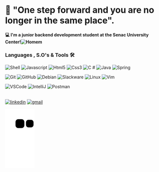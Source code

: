 # :man: "One step forward and you are no longer in the same place".

#### :computer: I'm a junior backend development student at the Senac University Center!![Homem](https://blogdokelmer.files.wordpress.com/2009/06/fighomemletracaminhando.gif )

### Languages , S.O's & Tools 🛠

![Shell](https://img.shields.io/badge/Shell-05122A?style=flat&logo=gnu-bash&logoColor=white) ![Javascript](https://img.shields.io/badge/-Javascript-05122A?style=flat&logo=js&logoColor=yellow) ![Html5](https://img.shields.io/badge/-Html-05122A?style=flat&logo=html5&logoColor=red) ![Css3](https://img.shields.io/badge/-Css-05122A?style=flat&logo=css3&logoColor=blue) ![C #](https://img.shields.io/badge/-CSharp-05122A?style=flat&logo=csharp&logoColor=green) ![Java](https://img.shields.io/badge/-Java-05122A?style=flat&logo=Java) ![Spring](https://img.shields.io/badge/-Spring-05122A?style=flat&logo=spring)

![Git](https://img.shields.io/badge/-Git-05122A?style=flat&logo=git) ![GitHub](https://img.shields.io/badge/-GitHub-05122A?style=flat&logo=github) ![Debian](https://img.shields.io/badge/-Debian-05122A?style=flat&logo=debian) ![Slackware](https://img.shields.io/badge/-Slackware-05122A?style=flat&logo=slackware) ![Linux](https://img.shields.io/badge/-Linux-05122A?style=flat&logo=linux&logoColor=white) ![Vim](https://img.shields.io/badge/-Vim-05122A?style=flat&logo=vim)&nbsp;

![VSCode](https://img.shields.io/badge/-VSCode-05122A?style=flat&logo=visual-studio-code&logoColor=007ACC) ![IntelliJ](https://img.shields.io/badge/-IntelliJ-05122A?style=flat&logo=jetbrains) ![Postman](https://img.shields.io/badge/-Postman-05122A?style=flat&logo=postman)  



<!--<div align="center">
  <a href="https://github.com/eduardoluisreis">
  <img height="180em" src="https://github-readme-stats.vercel.app/api?username=eduardoluisreis&show_icons=true&theme=algolia&include_all_commits=true&count_private=true"/>

  <img height="180em" src="https://github-readme-stats.vercel.app/api/top-langs/?username=eduardoluisreis&layout=compact&langs_count=7&theme=algolia"/>
</div>

[![eduardoluisreis GitHub Stats](https://github-readme-stats.vercel.app/api?username=eduardoluisreis)](https://github.com/eduardoluisreis/github-readme-stats)-->




<!--<div style="display:inline_block"><br>
    <img align="center"alt="linux"height="30"width="40"src="https://cdn.jsdelivr.net/gh/devicons/devicon/icons/linux/linux-original.svg">
    <img align="center"alt="vim"height="30"width="40"src="https://cdn.jsdelivr.net/gh/devicons/devicon/icons/vim/vim-original.svg">
    <img align="center"alt="debian"height="30"width="40"src="https://cdn.jsdelivr.net/gh/devicons/devicon/icons/debian/debian-original.svg">
    <img align="center"alt="slackware"height="30"width="40"src="https://upload.wikimedia.org/wikipedia/commons/3/34/Slackware_logo.svg">
    <img align="center"alt="java"height="30"width="40"src="https://cdn.jsdelivr.net/gh/devicons/devicon/icons/java/java-original.svg">
    <img align="center"alt="spring"height="30"width="40"src="https://cdn.jsdelivr.net/gh/devicons/devicon/icons/spring/spring-original.svg">
    <img align="center"alt="html"height="30"width="40"src="https://cdn.jsdelivr.net/gh/devicons/devicon/icons/html5/html5-original.svg">    
    <img align="center"alt="css"height="30"width="40"src="https://cdn.jsdelivr.net/gh/devicons/devicon/icons/css3/css3-original.svg">
    <img align="center"alt="javascript"height="30"width="40"src="https://cdn.jsdelivr.net/gh/devicons/devicon/icons/javascript/javascript-original.svg">
    <img align="center"alt="git"height="30"width="40"src="https://cdn.jsdelivr.net/gh/devicons/devicon/icons/git/git-original.svg">
    <img align="center"alt="git"height="30"width="40"src="https://cdn.jsdelivr.net/gh/devicons/devicon/icons/csharp/csharp-original.svg">    
</div>-->
  

<div style="display:inline_block"><br>
      <a href="https://www.linkedin.com/in/eduardo-luis-ferreira-reis/" target="_blank"><img align="center" alt="linkedin" height="70" width="80" src="https://cdn.jsdelivr.net/gh/devicons/devicon/icons/linkedin/linkedin-original-wordmark.svg" target="_blank"></a>
   <!--<a href="https://github.com/eduardoluisreis" target="_blank"><img align="center" alt="github" height="30" width="40" src="https://cdn.jsdelivr.net/gh/devicons/devicon/icons/github/github-original.svg" target="_blank"></a>-->
    <a href="mailto:eduardo@eduardoreis.dev.br" target="_blank"><img align="center" alt="gmail" height="30" width="50" src="https://cdn.jsdelivr.net/gh/devicons/devicon/icons/google/google-original.svg" target="_blank"></a>
    
  ![Snake animation](https://github.com/eduardoluisreis/eduardoluisreis/blob/output/github-contribution-grid-snake.svg)
    
  </div>





